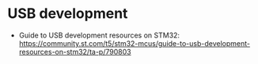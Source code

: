 # USB development

- Guide to USB development resources on STM32: https://community.st.com/t5/stm32-mcus/guide-to-usb-development-resources-on-stm32/ta-p/790803
